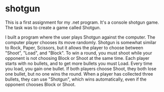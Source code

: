 # shotgun

This is a first assignment for my .net program. It's a console shotgun game.
The task was to create a game called Shotgun.

I built a program where the user plays Shotgun against the computer.
The computer player chooses its move randomly.
Shotgun is somewhat similar to Rock, Paper, Scissors, but it allows the player to choose between "Shoot", "Load", and "Block".
To win a round, you must shoot while your opponent is not choosing Block or Shoot at the same time.
Each player starts with no bullets, and to get more bullets you must Load.
Every time you load, you gain one bullet.
If both players choose Shoot, they both lose one bullet, but no one wins the round.
When a player has collected three bullets, they can use "Shotgun", which wins automatically, even if the opponent chooses Block or Shoot.
